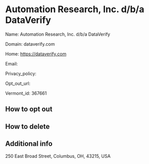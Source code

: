 
# Automation Research, Inc. d/b/a DataVerify

Name: Automation Research, Inc. d/b/a DataVerify

Domain: dataverify.com

Home: https://dataverify.com

Email: 

Privacy_policy: 

Opt_out_url: 

Vermont_id: 367661



## How to opt out



## How to delete



## Additional info



250 East Broad Street, Columbus, OH, 43215, USA

